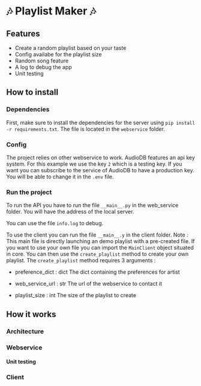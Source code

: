 # :notes: Playlist Maker :notes:

## Features

- Create a random playlist based on your taste
- Config availabe for the playlist size
- Random song feature
- A log to debug the app
- Unit testing

## How to install
### Dependencies
First, make sure to install the dependencies for the server using `pip install -r requirements.txt`. The file is located in the `webservice` folder.

### Config

The project relies on other webservice to work. AudioDB features an api key system. For this example we use the key `2` which is a testing key. If you want you can subscribe to the service of AudioDB to have a production key. You will be able to change it in the `.env` file.

### Run the project

To run the API you have to run the file `__main__.py` in the web_service folder. You will have the address of the local server.

You can use the file `info.log` to debug.

To use the client you can run the file `__main__.y` in the client folder. Note : This main file is directly launching an demo playlist with a pre-created file. If you want to use your own file you can import the `MainClient` object situated in core. You can then use the `create_playlist` method to create your own playlist. The `create_playlist` method requires 3 arguments :

- preference_dict : dict
            The dict containing the preferences for artist

- web_service_url : str
            The url of the webservice to contact it

- playlist_size : int
            The size of the playlist to create
## How it works

### Architecture

### Webservice

#### Unit testing

### Client
